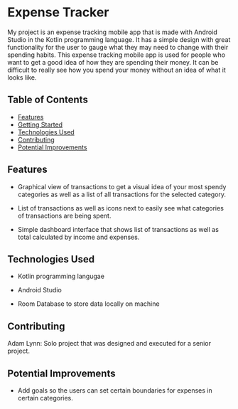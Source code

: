 # Expense Tracker

My project is an expense tracking mobile app that is made with Android Studio in the Kotlin programming language. It has a simple design with great functionality for the user to gauge what they may need to change with their spending habits. This expense tracking mobile app is used for people who want to get a good idea of how they are spending their money. It can be difficult to really see how you spend your money without an idea of what it looks like.

## Table of Contents

- [Features](#features)
- [Getting Started](#getting-started)
- [Technologies Used](#technologies-used)
- [Contributing](#contributing)
- [Potential Improvements](#potential-improvements)

## Features

- Graphical view of transactions to get a visual idea of your most spendy categories as well as a list of all transactions for the selected category.

- List of transactions as well as icons next to easily see what categories of transactions are being spent.

- Simple dashboard interface that shows list of transactions as well as total calculated by income and expenses.


## Technologies Used

- Kotlin programming langugae

- Android Studio

- Room Database to store data locally on machine

## Contributing

Adam Lynn: Solo project that was designed and executed for a senior project.

## Potential Improvements

- Add goals so the users can set certain boundaries for expenses in certain categories. 
